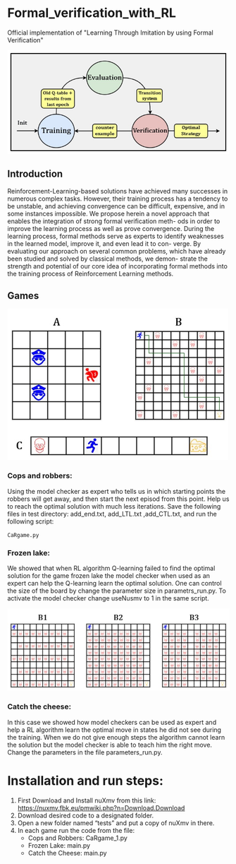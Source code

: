# Formal_verification_with_RL
Official implementation of "Learning Through Imitation by using Formal
Verification"

![](https://github.com/eliyabron/Formal_verification_with_RL/blob/main/Images/Fig1.jpg)

## Introduction

Reinforcement-Learning-based solutions have achieved many
successes in numerous complex tasks. However, their training process has
a tendency to be unstable, and achieving convergence can be difficult,
expensive, and in some instances impossible. We propose herein a novel
approach that enables the integration of strong formal verification meth-
ods in order to improve the learning process as well as prove convergence.
During the learning process, formal methods serve as experts to identify
weaknesses in the learned model, improve it, and even lead it to con-
verge. By evaluating our approach on several common problems, which
have already been studied and solved by classical methods, we demon-
strate the strength and potential of our core idea of incorporating formal
methods into the training process of Reinforcement Learning methods.

## Games

![](https://github.com/eliyabron/Formal_verification_with_RL/blob/main/Images/Games.jpg)

### Cops and robbers:
Using the model checker as expert who tells us in which starting points the robbers will get away, and then start the next episod from this point. Help us to reach the optimal solution with much less iterations. Save the following files in test directory: add_end.txt, add_LTL.txt ,add_CTL.txt, and run the following script:
```
CaRgame.py
```


### Frozen lake:
We showed that when RL algorithm Q-learning failed to find the optimal solution for the game frozen lake the model checker when used as an expert can help the Q-learning learn the optimal solution. One can control the size of the board by change the parameter size in parametrs_run.py. To activate the model checker change useNusmv to 1 in the same script.

![](https://github.com/eliyabron/Formal_verification_with_RL/blob/main/Images/Hard.jpg)

### Catch the cheese:
In this case we showed how model checkers can be used as expert and help a RL algorithm learn the optimal move in states he did not see during the training. When we do not give enough steps the algorithm cannot learn the solution but the model checker is able to teach him the right move. Change the parameters in the file parameters_run.py.

# Installation and run steps:
1.	First Download and Install nuXmv from this link: https://nuxmv.fbk.eu/pmwiki.php?n=Download.Download
2.	Download desired code to a designated folder.
3.	Open a new folder named “tests” and put a copy of nuXmv in there.
4. In each game run the code from the file:
   * Cops and Robbers: CaRgame_1.py
   * Frozen Lake: main.py
   * Catch the Cheese: main.py
